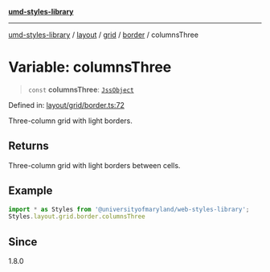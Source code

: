 [**umd-styles-library**](../../../../../../README.md)

***

[umd-styles-library](../../../../../../modules.md) / [layout](../../../../../README.md) / [grid](../../../README.md) / [border](../README.md) / columnsThree

# Variable: columnsThree

> `const` **columnsThree**: [`JssObject`](../../../../../../utilities/namespaces/transform/type-aliases/JssObject.md)

Defined in: [layout/grid/border.ts:72](https://github.com/UMD-Digital/design-system/blob/ada30a44686a89a90941bbd44a6f156101fc9b44/packages/styles/source/layout/grid/border.ts#L72)

Three-column grid with light borders.

## Returns

Three-column grid with light borders between cells.

## Example

```typescript
import * as Styles from '@universityofmaryland/web-styles-library';
Styles.layout.grid.border.columnsThree
```

## Since

1.8.0

